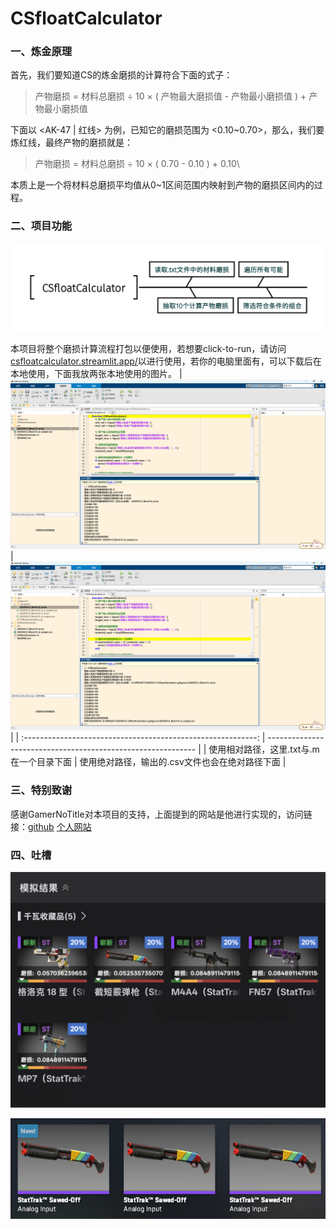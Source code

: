 # CSfloatCalculator

### 一、炼金原理

首先，我们要知道CS的炼金磨损的计算符合下面的式子：

> 产物磨损 = 材料总磨损 ÷ 10 × ( 产物最大磨损值 - 产物最小磨损值 ) + 产物最小磨损值

下面以 <AK-47 | 红线> 为例，已知它的磨损范围为 <0.10~0.70>，那么，我们要炼红线，最终产物的磨损就是：

> 产物磨损 = 材料总磨损 ÷ 10 × ( 0.70 - 0.10 ) + 0.10\

本质上是一个将材料总磨损平均值从0~1区间范围内映射到产物的磨损区间内的过程。

### 二、项目功能

![CSfloatCalculator流程图](https://github.com/Vanilluv/CSfloatCalculator/blob/main/pic/CSfloatCalculator.png)

本项目将整个磨损计算流程打包以便使用，若想要click-to-run，请访问[csfloatcalculator.streamlit.app/](https://csfloatcalculator.streamlit.app/)以进行使用，若你的电脑里面有<MATLAB>，可以下载后在本地使用，下面我放两张本地使用的图片。
| ![](https://github.com/Vanilluv/CSfloatCalculator/blob/main/pic/1.png) | ![](https://github.com/Vanilluv/CSfloatCalculator/blob/main/pic/2.png) |
| :----------------------------------------------------------: | ------------------------------------------------------------ |
|           使用相对路径，这里.txt与.m在一个目录下面           | 使用绝对路径，输出的.csv文件也会在绝对路径下面               |

### 三、特别致谢

感谢GamerNoTitle对本项目的支持，上面提到的网站是他进行实现的，访问链接：[github](https://github.com/GamerNoTitle) [个人网站]([https://bili33.top](https://bili33.top/))

### 四、吐槽

![尝试搞把格洛克玩玩](https://github.com/Vanilluv/CSfloatCalculator/blob/main/pic/simulation.png '尝试搞把格洛克玩玩')

![V社你是人？](https://github.com/Vanilluv/CSfloatCalculator/blob/main/pic/result.png 'V社你是人？')

